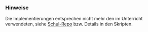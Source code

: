 ### Hinweise

Die Implementierungen entsprechen nicht mehr den im Unterricht verwendeten,  siehe [Schul-Repo](https://github.com/Lelidle/Java-11) bzw. Details in den Skripten.